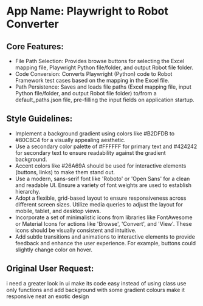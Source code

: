 # **App Name**: Playwright to Robot Converter

## Core Features:

- File Path Selection: Provides browse buttons for selecting the Excel mapping file, Playwright Python file/folder, and output Robot file folder.
- Code Conversion: Converts Playwright (Python) code to Robot Framework test cases based on the mapping in the Excel file.
- Path Persistence: Saves and loads file paths (Excel mapping file, input Python file/folder, and output Robot file folder) to/from a default_paths.json file, pre-filling the input fields on application startup.

## Style Guidelines:

- Implement a background gradient using colors like #B2DFDB to #80CBC4 for a visually appealing aesthetic.
- Use a secondary color palette of #FFFFFF for primary text and #424242 for secondary text to ensure readability against the gradient background.
- Accent colors like #26A69A should be used for interactive elements (buttons, links) to make them stand out.
- Use a modern, sans-serif font like 'Roboto' or 'Open Sans' for a clean and readable UI. Ensure a variety of font weights are used to establish hierarchy.
- Adopt a flexible, grid-based layout to ensure responsiveness across different screen sizes. Utilize media queries to adjust the layout for mobile, tablet, and desktop views.
- Incorporate a set of minimalistic icons from libraries like FontAwesome or Material Icons for actions like 'Browse', 'Convert', and 'View'. These icons should be visually consistent and intuitive.
- Add subtle transitions and animations to interactive elements to provide feedback and enhance the user experience. For example, buttons could slightly change color on hover.

## Original User Request:
i need a greater look in ui make its code easy instead of using class use only functions and add background with some gradient colours 
make it responsive neat an exotic design
  